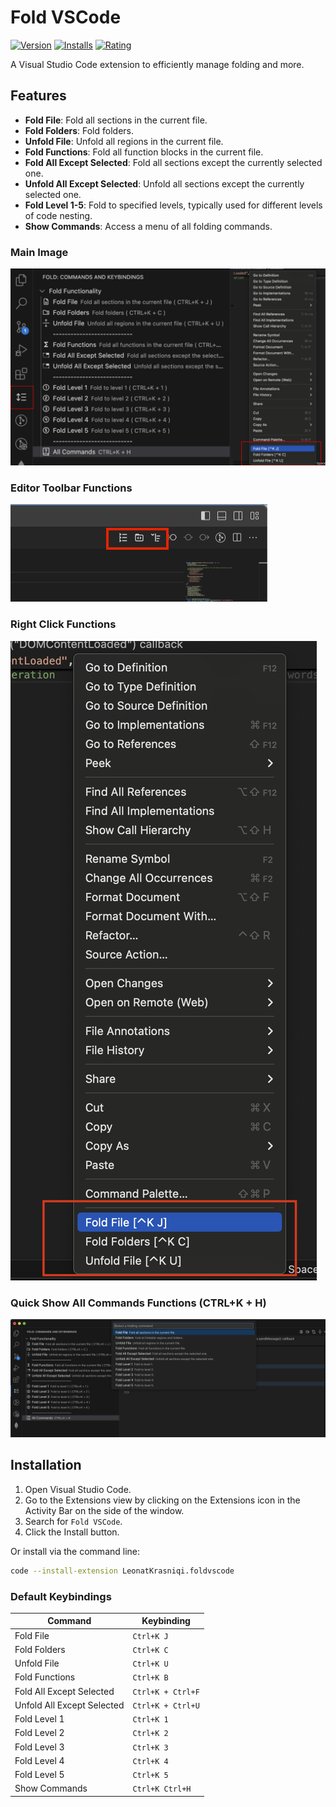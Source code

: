 # Fold VSCode

[![Version](https://img.shields.io/visual-studio-marketplace/v/LeonatKrasniqi.foldvscode)](https://marketplace.visualstudio.com/items?itemName=LeonatKrasniqi.foldvscode)
[![Installs](https://img.shields.io/visual-studio-marketplace/i/LeonatKrasniqi.foldvscode)](https://marketplace.visualstudio.com/items?itemName=LeonatKrasniqi.foldvscode)
[![Rating](https://img.shields.io/visual-studio-marketplace/r/LeonatKrasniqi.foldvscode)](https://marketplace.visualstudio.com/items?itemName=LeonatKrasniqi.foldvscode)

A Visual Studio Code extension to efficiently manage folding and more.

## Features
- **Fold File**: Fold all sections in the current file.
- **Fold Folders**: Fold folders.
- **Unfold File**: Unfold all regions in the current file.
- **Fold Functions**: Fold all function blocks in the current file.
- **Fold All Except Selected**: Fold all sections except the currently selected one.
- **Unfold All Except Selected**: Unfold all sections except the currently selected one.
- **Fold Level 1-5**: Fold to specified levels, typically used for different levels of code nesting.
- **Show Commands**: Access a menu of all folding commands.

### Main Image
![Main Extension Image](resources/readme/mainImage.png "Main Extension Image")


### Editor Toolbar Functions
![Right Click Functions](resources/readme/EditorToolbarFunctions.png "Editor Toolbar Functions")

### Right Click Functions
![Right Click Functions](resources/readme/RightClickFunctions.png "Right Click Functions")

### Quick Show All Commands Functions (CTRL+K + H)
![Quick Show All Commands](resources/readme/AllCommands.png "Quick Show All Commands")


## Installation

1. Open Visual Studio Code.
2. Go to the Extensions view by clicking on the Extensions icon in the Activity Bar on the side of the window.
3. Search for `Fold VSCode`.
4. Click the Install button.

Or install via the command line:

```sh
code --install-extension LeonatKrasniqi.foldvscode
```

### Default Keybindings

| Command                    | Keybinding          |
|----------------------------|---------------------|
| Fold File                  | `Ctrl+K J`          |
| Fold Folders               | `Ctrl+K C`          |
| Unfold File                | `Ctrl+K U`          |
| Fold Functions             | `Ctrl+K B`          |
| Fold All Except Selected   | `Ctrl+K + Ctrl+F`   |
| Unfold All Except Selected | `Ctrl+K + Ctrl+U`   |
| Fold Level 1               | `Ctrl+K 1`          |
| Fold Level 2               | `Ctrl+K 2`          |
| Fold Level 3               | `Ctrl+K 3`          |
| Fold Level 4               | `Ctrl+K 4`          |
| Fold Level 5               | `Ctrl+K 5`          |
| Show Commands              | `Ctrl+K Ctrl+H`     |
